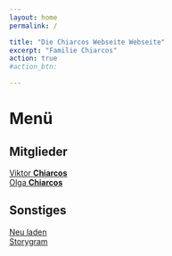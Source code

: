 ```yaml
---
layout: home
permalink: /

title: "Die Chiarcos Webseite Webseite"
excerpt: "Familie Chiarcos"
action: true
#action_btn:

---
```


# Menü
## Mitglieder
[Viktor **Chiarcos**](https://viktor-chiarcos.github.io)\
[Olga **Chiarcos**](https://viktor-chiarcos.github.io)
## Sonstiges
[Neu laden](**Startseite**)\
[Storygram](/Storygram)
